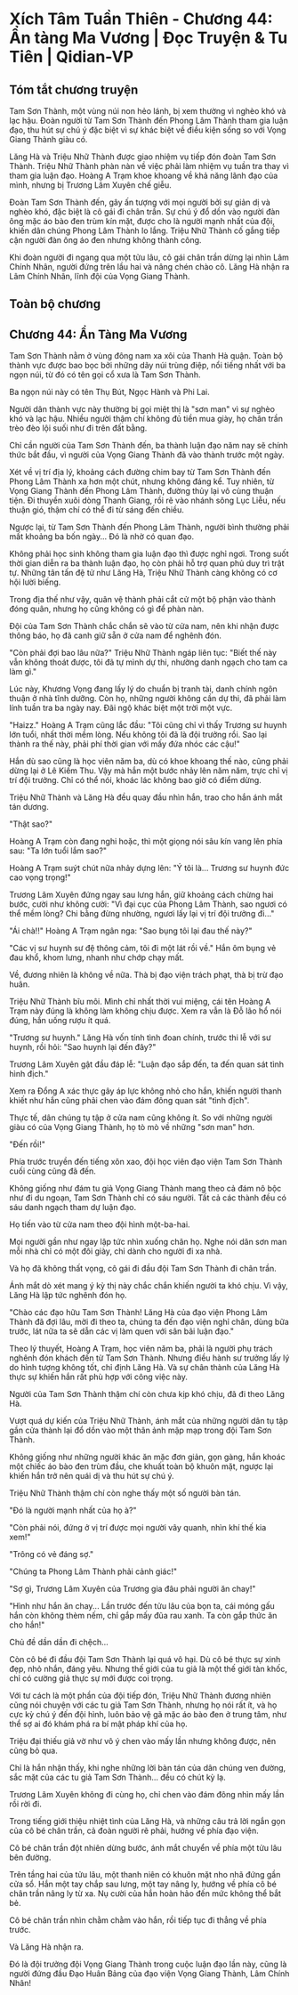 # Xích Tâm Tuần Thiên - Chương 44: Ẩn tàng Ma Vương | Đọc Truyện & Tu Tiên | Qidian-VP



## Tóm tắt chương truyện

Tam Sơn Thành, một vùng núi non hẻo lánh, bị xem thường vì nghèo khó và lạc hậu. Đoàn người từ Tam Sơn Thành đến Phong Lâm Thành tham gia luận đạo, thu hút sự chú ý đặc biệt vì sự khác biệt về điều kiện sống so với Vọng Giang Thành giàu có.

Lăng Hà và Triệu Nhữ Thành được giao nhiệm vụ tiếp đón đoàn Tam Sơn Thành. Triệu Nhữ Thành phàn nàn về việc phải làm nhiệm vụ tuần tra thay vì tham gia luận đạo. Hoàng A Trạm khoe khoang về khả năng lãnh đạo của mình, nhưng bị Trương Lâm Xuyên chế giễu.

Đoàn Tam Sơn Thành đến, gây ấn tượng với mọi người bởi sự giản dị và nghèo khó, đặc biệt là cô gái đi chân trần. Sự chú ý đổ dồn vào người đàn ông mặc áo bào đen trùm kín mặt, được cho là người mạnh nhất của đội, khiến dân chúng Phong Lâm Thành lo lắng. Triệu Nhữ Thành cố gắng tiếp cận người đàn ông áo đen nhưng không thành công.

Khi đoàn người đi ngang qua một tửu lâu, cô gái chân trần dừng lại nhìn Lâm Chính Nhân, người đứng trên lầu hai và nâng chén chào cô. Lăng Hà nhận ra Lâm Chính Nhân, lĩnh đội của Vọng Giang Thành.


## Toàn bộ chương

## Chương 44: Ẩn Tàng Ma Vương

Tam Sơn Thành nằm ở vùng đông nam xa xôi của Thanh Hà quận. Toàn bộ thành vực được bao bọc bởi những dãy núi trùng điệp, nổi tiếng nhất với ba ngọn núi, từ đó có tên gọi cổ xưa là Tam Sơn Thành.

Ba ngọn núi này có tên Thụ Bút, Ngọc Hành và Phi Lai.

Người dân thành vực này thường bị gọi miệt thị là "sơn man" vì sự nghèo khó và lạc hậu. Nhiều người thậm chí không đủ tiền mua giày, họ chân trần trèo đèo lội suối như đi trên đất bằng.

Chỉ cần người của Tam Sơn Thành đến, ba thành luận đạo năm nay sẽ chính thức bắt đầu, vì người của Vọng Giang Thành đã vào thành trước một ngày.

Xét về vị trí địa lý, khoảng cách đường chim bay từ Tam Sơn Thành đến Phong Lâm Thành xa hơn một chút, nhưng không đáng kể. Tuy nhiên, từ Vọng Giang Thành đến Phong Lâm Thành, đường thủy lại vô cùng thuận tiện. Đi thuyền xuôi dòng Thanh Giang, rồi rẽ vào nhánh sông Lục Liễu, nếu thuận gió, thậm chí có thể đi từ sáng đến chiều.

Ngược lại, từ Tam Sơn Thành đến Phong Lâm Thành, người bình thường phải mất khoảng ba bốn ngày... Đó là nhờ có quan đạo.

Không phải học sinh không tham gia luận đạo thì được nghỉ ngơi. Trong suốt thời gian diễn ra ba thành luận đạo, họ còn phải hỗ trợ quan phủ duy trì trật tự. Những tân tấn đệ tử như Lăng Hà, Triệu Nhữ Thành càng không có cơ hội lười biếng.

Trong địa thế như vậy, quân vệ thành phải cắt cử một bộ phận vào thành đóng quân, nhưng họ cũng không có gì để phàn nàn.

Đội của Tam Sơn Thành chắc chắn sẽ vào từ cửa nam, nên khi nhận được thông báo, họ đã canh giữ sẵn ở cửa nam để nghênh đón.

"Còn phải đợi bao lâu nữa?" Triệu Nhữ Thành ngáp liên tục: "Biết thế này vẫn không thoát được, tôi đã tự mình dự thi, nhường danh ngạch cho tam ca làm gì."

Lúc này, Khương Vọng đang lấy lý do chuẩn bị tranh tài, danh chính ngôn thuận ở nhà tĩnh dưỡng. Còn họ, những người không cần dự thi, đã phải làm lính tuần tra ba ngày nay. Đãi ngộ khác biệt một trời một vực.

"Haizz." Hoàng A Trạm cũng lắc đầu: "Tôi cũng chỉ vì thấy Trương sư huynh lớn tuổi, nhất thời mềm lòng. Nếu không tôi đã là đội trưởng rồi. Sao lại thành ra thế này, phải phí thời gian với mấy đứa nhóc các cậu!"

Hắn dù sao cũng là học viên năm ba, dù có khoe khoang thế nào, cũng phải dừng lại ở Lê Kiếm Thu. Vậy mà hắn một bước nhảy lên năm năm, trực chỉ vị trí đội trưởng. Chỉ có thể nói, khoác lác không bao giờ có điểm dừng.

Triệu Nhữ Thành và Lăng Hà đều quay đầu nhìn hắn, trao cho hắn ánh mắt tán dương.

"Thật sao?"

Hoàng A Trạm còn đang nghi hoặc, thì một giọng nói sâu kín vang lên phía sau: "Ta lớn tuổi lắm sao?"

Hoàng A Trạm suýt chút nữa nhảy dựng lên: "Ý tôi là... Trương sư huynh đức cao vọng trọng!"

Trương Lâm Xuyên đứng ngay sau lưng hắn, giữ khoảng cách chừng hai bước, cười như không cười: "Vì đại cục của Phong Lâm Thành, sao ngươi có thể mềm lòng? Chi bằng đừng nhường, ngươi lấy lại vị trí đội trưởng đi..."

"Ái chà!!" Hoàng A Trạm ngân nga: "Sao bụng tôi lại đau thế này?"

"Các vị sư huynh sư đệ thông cảm, tôi đi một lát rồi về." Hắn ôm bụng vẻ đau khổ, khom lưng, nhanh như chớp chạy mất.

Về, đương nhiên là không về nữa. Thà bị đạo viện trách phạt, thà bị trừ đạo huân.

Triệu Nhữ Thành bĩu môi. Mình chỉ nhất thời vui miệng, cái tên Hoàng A Trạm này đúng là không làm không chịu được. Xem ra vẫn là Đỗ lão hổ nói đúng, hắn uống rượu ít quá.

"Trương sư huynh." Lăng Hà vốn tính tình đoan chính, trước thi lễ với sư huynh, rồi hỏi: "Sao huynh lại đến đây?"

Trương Lâm Xuyên gật đầu đáp lễ: "Luận đạo sắp đến, ta đến quan sát tình hình địch."

Xem ra Đổng A xác thực gây áp lực không nhỏ cho hắn, khiến người thanh khiết như hắn cũng phải chen vào đám đông quan sát "tình địch".

Thực tế, dân chúng tụ tập ở cửa nam cũng không ít. So với những người giàu có của Vọng Giang Thành, họ tò mò về những "sơn man" hơn.

"Đến rồi!"

Phía trước truyền đến tiếng xôn xao, đội học viên đạo viện Tam Sơn Thành cuối cùng cũng đã đến.

Không giống như đám tu giả Vọng Giang Thành mang theo cả đám nô bộc như đi du ngoạn, Tam Sơn Thành chỉ có sáu người. Tất cả các thành đều có sáu danh ngạch tham dự luận đạo.

Họ tiến vào từ cửa nam theo đội hình một-ba-hai.

Mọi người gần như ngay lập tức nhìn xuống chân họ. Nghe nói dân sơn man mỗi nhà chỉ có một đôi giày, chỉ dành cho người đi xa nhà.

Và họ đã không thất vọng, cô gái đi đầu đội Tam Sơn Thành đi chân trần.

Ánh mắt dò xét mang ý kỳ thị này chắc chắn khiến người ta khó chịu. Vì vậy, Lăng Hà lập tức nghênh đón họ.

"Chào các đạo hữu Tam Sơn Thành! Lăng Hà của đạo viện Phong Lâm Thành đã đợi lâu, mời đi theo ta, chúng ta đến đạo viện nghỉ chân, dùng bữa trước, lát nữa ta sẽ dẫn các vị làm quen với sân bãi luận đạo."

Theo lý thuyết, Hoàng A Trạm, học viên năm ba, phải là người phụ trách nghênh đón khách đến từ Tam Sơn Thành. Nhưng điều hành sư trưởng lấy lý do hình tượng không tốt, chỉ định Lăng Hà. Và sự chân thành của Lăng Hà thực sự khiến hắn rất phù hợp với công việc này.

Người của Tam Sơn Thành thậm chí còn chưa kịp khó chịu, đã đi theo Lăng Hà.

Vượt quá dự kiến của Triệu Nhữ Thành, ánh mắt của những người dân tụ tập gần cửa thành lại đổ dồn vào một thân ảnh mập mạp trong đội Tam Sơn Thành.

Không giống như những người khác ăn mặc đơn giản, gọn gàng, hắn khoác một chiếc áo bào đen trùm đầu, che khuất toàn bộ khuôn mặt, ngược lại khiến hắn trở nên quái dị và thu hút sự chú ý.

Triệu Nhữ Thành thậm chí còn nghe thấy một số người bàn tán.

"Đó là người mạnh nhất của họ à?"

"Còn phải nói, đứng ở vị trí được mọi người vây quanh, nhìn khí thế kia xem!"

"Trông có vẻ đáng sợ."

"Chúng ta Phong Lâm Thành phải cảnh giác!"

"Sợ gì, Trương Lâm Xuyên của Trương gia đâu phải người ăn chay!"

"Hình như hắn ăn chay... Lần trước đến tửu lâu của bọn ta, cái móng gấu hắn còn không thèm nếm, chỉ gắp mấy đũa rau xanh. Ta còn gắp thức ăn cho hắn!"

Chủ đề dần dần đi chệch...

Còn cô bé đi đầu đội Tam Sơn Thành lại quá vô hại. Dù cô bé thực sự xinh đẹp, nhỏ nhắn, đáng yêu. Nhưng thế giới của tu giả là một thế giới tàn khốc, chỉ có cường giả thực sự mới được coi trọng.

Với tư cách là một phần của đội tiếp đón, Triệu Nhữ Thành đương nhiên cũng nói chuyện với các tu giả Tam Sơn Thành, nhưng họ nói rất ít, và họ cực kỳ chú ý đến đội hình, luôn bảo vệ gã mặc áo bào đen ở trung tâm, như thể sợ ai đó khám phá ra bí mật pháp khí của họ.

Triệu đại thiếu giả vờ như vô ý chen vào mấy lần nhưng không được, nên cũng bỏ qua.

Chỉ là hắn nhận thấy, khi nghe những lời bàn tán của dân chúng ven đường, sắc mặt của các tu giả Tam Sơn Thành... đều có chút kỳ lạ.

Trương Lâm Xuyên không đi cùng họ, chỉ chen vào đám đông nhìn mấy lần rồi rời đi.

Trong tiếng giới thiệu nhiệt tình của Lăng Hà, và những câu trả lời ngắn gọn của cô bé chân trần, cả đoàn người rẽ phải, hướng về phía đạo viện.

Cô bé chân trần đột nhiên dừng bước, ánh mắt chuyển về phía một tửu lâu bên đường.

Trên tầng hai của tửu lâu, một thanh niên có khuôn mặt nho nhã đứng gần cửa sổ. Hắn một tay chắp sau lưng, một tay nâng ly, hướng về phía cô bé chân trần nâng ly từ xa. Nụ cười của hắn hoàn hảo đến mức không thể bắt bẻ.

Cô bé chân trần nhìn chằm chằm vào hắn, rồi tiếp tục đi thẳng về phía trước.

Và Lăng Hà nhận ra.

Đó là đội trưởng đội Vọng Giang Thành trong cuộc luận đạo lần này, cũng là người đứng đầu Đạo Huân Bảng của đạo viện Vọng Giang Thành, Lâm Chính Nhân!